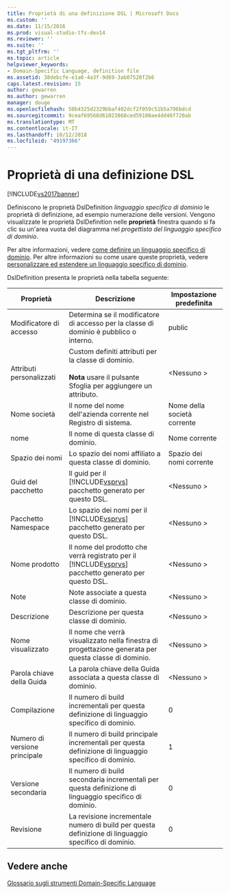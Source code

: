 ```yaml
---
title: Proprietà di una definizione DSL | Microsoft Docs
ms.custom: ''
ms.date: 11/15/2016
ms.prod: visual-studio-tfs-dev14
ms.reviewer: ''
ms.suite: ''
ms.tgt_pltfrm: ''
ms.topic: article
helpviewer_keywords:
- Domain-Specific Language, definition file
ms.assetid: 38debcfe-e1a6-4a3f-9d69-3ab07520f2b6
caps.latest.revision: 15
author: gewarren
ms.author: gewarren
manager: douge
ms.openlocfilehash: 50b4325d2329bbaf402dcf2f059c51b5a796bdcd
ms.sourcegitcommit: 9ceaf69568d61023868ced59108ae4dd46f720ab
ms.translationtype: MT
ms.contentlocale: it-IT
ms.lasthandoff: 10/12/2018
ms.locfileid: "49197366"
---
```

# <a name="properties-of-a-dsl-definition"></a>Proprietà di una definizione DSL
[!INCLUDE[vs2017banner](../includes/vs2017banner.md)]

Definiscono le proprietà DslDefinition *linguaggio specifico di dominio* le proprietà di definizione, ad esempio numerazione delle versioni. Vengono visualizzate le proprietà DslDefinition nelle **proprietà** finestra quando si fa clic su un'area vuota del diagramma nel *progettista del linguaggio specifico di dominio*.  
  
 Per altre informazioni, vedere [come definire un linguaggio specifico di dominio](../modeling/how-to-define-a-domain-specific-language.md). Per altre informazioni su come usare queste proprietà, vedere [personalizzare ed estendere un linguaggio specifico di dominio](../modeling/customizing-and-extending-a-domain-specific-language.md).  
  
 DslDefinition presenta le proprietà nella tabella seguente:  
  
|Proprietà|Descrizione|Impostazione predefinita|  
|--------------|-----------------|-------------|  
|Modificatore di accesso|Determina se il modificatore di accesso per la classe di dominio è pubblico o interno.|public|  
|Attributi personalizzati|Custom definiti attributi per la classe di dominio.<br /><br /> **Nota** usare il pulsante Sfoglia per aggiungere un attributo.|\<Nessuno >|  
|Nome società|Il nome del nome dell'azienda corrente nel Registro di sistema.|Nome della società corrente|  
|nome|Il nome di questa classe di dominio.|Nome corrente|  
|Spazio dei nomi|Lo spazio dei nomi affiliato a questa classe di dominio.|Spazio dei nomi corrente|  
|Guid del pacchetto|Il guid per il [!INCLUDE[vsprvs](../includes/vsprvs-md.md)] pacchetto generato per questo DSL.|\<Nessuno >|  
|Pacchetto Namespace|Lo spazio dei nomi per il [!INCLUDE[vsprvs](../includes/vsprvs-md.md)] pacchetto generato per questo DSL.|\<Nessuno >|  
|Nome prodotto|Il nome del prodotto che verrà registrato per il [!INCLUDE[vsprvs](../includes/vsprvs-md.md)] pacchetto generato per questo DSL.|\<Nessuno >|  
|Note|Note associate a questa classe di dominio.|\<Nessuno >|  
|Descrizione|Descrizione per questa classe di dominio.|\<Nessuno >|  
|Nome visualizzato|Il nome che verrà visualizzato nella finestra di progettazione generata per questa classe di dominio.|\<Nessuno >|  
|Parola chiave della Guida|La parola chiave della Guida associata a questa classe di dominio.|\<Nessuno >|  
|Compilazione|Il numero di build incrementali per questa definizione di linguaggio specifico di dominio.|0|  
|Numero di versione principale|Il numero di build principale incrementali per questa definizione di linguaggio specifico di dominio.|1|  
|Versione secondaria|Il numero di build secondaria incrementali per questa definizione di linguaggio specifico di dominio.|0|  
|Revisione|La revisione incrementale numero di build per questa definizione di linguaggio specifico di dominio.|0|  
  
## <a name="see-also"></a>Vedere anche  
 [Glossario sugli strumenti Domain-Specific Language](http://msdn.microsoft.com/en-us/ca5e84cb-a315-465c-be24-76aa3df276aa)



